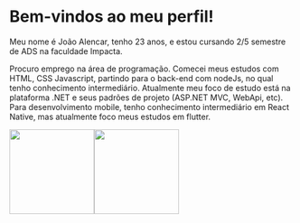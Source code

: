 # Bem-vindos ao meu perfil!

Meu nome é João Alencar, tenho 23 anos, e estou cursando 2/5 semestre de ADS na faculdade Impacta.

Procuro emprego na área de programação. Comecei meus estudos com HTML, CSS Javascript, partindo para o back-end com nodeJs, no qual tenho conhecimento intermediário.
Atualmente meu foco de estudo está na plataforma .NET e seus padrões de projeto (ASP.NET MVC, WebApi, etc).
Para desenvolvimento mobile, tenho conhecimento intermediário em React Native, mas atualmente foco meus estudos em flutter.


<div align="center" style="width: 100%">
  <div style="display: flex; align-items: center">
    <img height="150" src="https://github-readme-stats.vercel.app/api?username=joaoalen98&show_icons=true&theme=tokyonight"/>
    <img height="150" src="https://github-readme-stats.vercel.app/api/top-langs/?username=joaoalen98&theme=tokyonight&layout=compact" />
  </div>
</div>
